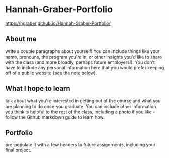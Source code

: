 # Hannah-Graber-Portfolio
https://hgraber.github.io/Hannah-Graber-Portfolio/


## About me 
write a couple paragraphs about yourself!  You can include things like your name, pronouns, the program you're in, or other insights you'd like to share with the class (and more broadly, perhaps future employers!).  You don't have to include any personal information here that you would prefer keeping off of a public website (see the note below). 


## What I hope to learn
talk about what you're interested in getting out of the course and what you are planning to do once you graduate.  You can include other information you think is helpful to the rest of the class, including a photo if you like - follow the Github markdown guide to learn how.


## Portfolio
pre-populate it with a few headers to future assignments, including your final project.   
